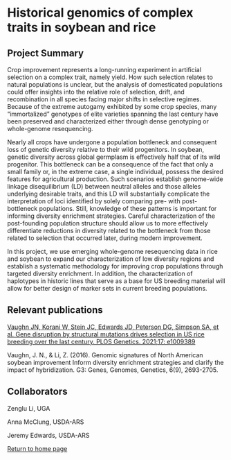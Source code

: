# Historical genomics of complex traits in soybean and rice

## Project Summary

Crop improvement represents a long-running experiment in artificial selection on a complex trait, namely yield. How such selection relates to natural populations is unclear, but the analysis of domesticated populations could offer insights into the relative role of selection, drift, and recombination in all species facing major shifts in selective regimes. Because of the extreme autogamy exhibited by some crop species, many “immortalized” genotypes of elite varieties spanning the last century have been preserved and characterized either through dense genotyping or whole-genome resequencing.

Nearly all crops have undergone a population bottleneck and consequent loss of genetic diversity relative to their wild progenitors.  In soybean, genetic diversity across global germplasm is effectively half that of its wild progenitor.  This bottleneck can be a consequence of the fact that only a small family or, in the extreme case, a single individual, possess the desired features for agricultural production. Such scenarios establish genome-wide linkage disequilibrium (LD) between neutral alleles and those alleles underlying desirable traits, and this LD will substantially complicate the interpretation of loci identified by solely comparing pre- with post-bottleneck populations. Still, knowledge of these patterns is important for informing diversity enrichment strategies. Careful characterization of the post-founding population structure should allow us to more effectively differentiate reductions in diversity related to the bottleneck from those related to selection that occurred later, during modern improvement.

In this project, we use emerging whole-genome resequencing data in rice and soybean to expand our characterization of low diversity regions and establish a systematic methodology for improving crop populations through targeted diversity enrichment.  In addition, the characterization of haplotypes in historic lines that serve as a base for US breeding material will allow for better design of marker sets in current breeding populations.
	
## Relevant publications

[Vaughn JN, Korani W, Stein JC, Edwards JD, Peterson DG, Simpson SA, et al. Gene disruption by structural mutations drives selection in US rice breeding over the last century. PLOS Genetics. 2021;17: e1009389](https://journals.plos.org/plosgenetics/article?id=10.1371/journal.pgen.1009389)

Vaughn, J. N., & Li, Z. (2016). Genomic signatures of North American soybean improvement Inform diversity enrichment strategies and clarify the impact of hybridization. G3: Genes, Genomes, Genetics, 6(9), 2693-2705.

## Collaborators


Zenglu Li, UGA

Anna McClung, USDA-ARS

Jeremy Edwards, USDA-ARS

[Return to home page](https://genemachine.net)
